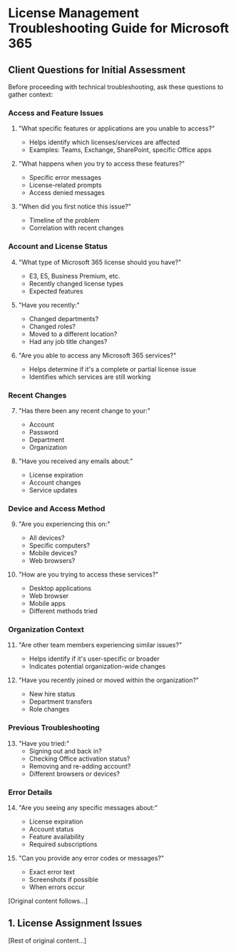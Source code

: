 # License Management Troubleshooting Guide for Microsoft 365

## Client Questions for Initial Assessment

Before proceeding with technical troubleshooting, ask these questions to gather context:

### Access and Feature Issues
1. "What specific features or applications are you unable to access?"
   - Helps identify which licenses/services are affected
   - Examples: Teams, Exchange, SharePoint, specific Office apps

2. "What happens when you try to access these features?"
   - Specific error messages
   - License-related prompts
   - Access denied messages

3. "When did you first notice this issue?"
   - Timeline of the problem
   - Correlation with recent changes

### Account and License Status
4. "What type of Microsoft 365 license should you have?"
   - E3, E5, Business Premium, etc.
   - Recently changed license types
   - Expected features

5. "Have you recently:"
   - Changed departments?
   - Changed roles?
   - Moved to a different location?
   - Had any job title changes?

6. "Are you able to access any Microsoft 365 services?"
   - Helps determine if it's a complete or partial license issue
   - Identifies which services are still working

### Recent Changes
7. "Has there been any recent change to your:"
   - Account
   - Password
   - Department
   - Organization

8. "Have you received any emails about:"
   - License expiration
   - Account changes
   - Service updates

### Device and Access Method
9. "Are you experiencing this on:"
   - All devices?
   - Specific computers?
   - Mobile devices?
   - Web browsers?

10. "How are you trying to access these services?"
    - Desktop applications
    - Web browser
    - Mobile apps
    - Different methods tried

### Organization Context
11. "Are other team members experiencing similar issues?"
    - Helps identify if it's user-specific or broader
    - Indicates potential organization-wide changes

12. "Have you recently joined or moved within the organization?"
    - New hire status
    - Department transfers
    - Role changes

### Previous Troubleshooting
13. "Have you tried:"
    - Signing out and back in?
    - Checking Office activation status?
    - Removing and re-adding account?
    - Different browsers or devices?

### Error Details
14. "Are you seeing any specific messages about:"
    - License expiration
    - Account status
    - Feature availability
    - Required subscriptions

15. "Can you provide any error codes or messages?"
    - Exact error text
    - Screenshots if possible
    - When errors occur

[Original content follows...]

## 1. License Assignment Issues

[Rest of original content...]
